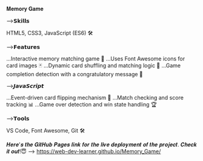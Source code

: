 
𝐌𝐞𝐦𝐨𝐫𝐲 𝐆𝐚𝐦𝐞

-->𝗦𝗸𝗶𝗹𝗹𝘀

HTML5, CSS3, JavaScript (ES6) 🛠️

-->𝗙𝗲𝗮𝘁𝘂𝗿𝗲𝘀

...Interactive memory matching game 🧠
...Uses Font Awesome icons for card images 🃏
...Dynamic card shuffling and matching logic 🔀
...Game completion detection with a congratulatory message 🎉

-->𝙅𝙖𝙫𝙖𝙎𝙘𝙧𝙞𝙥𝙩

...Event-driven card flipping mechanism 🔄
...Match checking and score tracking 📊
...Game over detection and win state handling 🏆

-->𝗧𝗼𝗼𝗹𝘀

VS Code, Font Awesome, Git 🛠️

𝑯𝒆𝒓𝒆'𝒔 𝒕𝒉𝒆 𝑮𝒊𝒕𝑯𝒖𝒃 𝑷𝒂𝒈𝒆𝒔 𝒍𝒊𝒏𝒌 𝒇𝒐𝒓 𝒕𝒉𝒆 𝒍𝒊𝒗𝒆 𝒅𝒆𝒑𝒍𝒐𝒚𝒎𝒆𝒏𝒕 𝒐𝒇 𝒕𝒉𝒆 𝒑𝒓𝒐𝒋𝒆𝒄𝒕. 𝑪𝒉𝒆𝒄𝒌 𝒊𝒕 𝒐𝒖𝒕!😇 --> https://web-dev-learner.github.io/Memory_Game/ 
